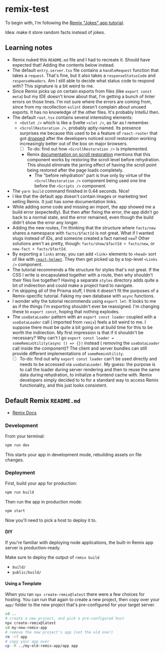 # remix-test

To begin with, I'm following
the [Remix "Jokes" app tutorial](https://remix.run/docs/en/v1/tutorials/jokes).

Idea: make it store random facts instead of jokes.

## Learning notes

- Remix nuked this `README.md` file and I had to recreate it. Should have expected that! Adding the
  contents below instead.
- The default `entry.server.tsx` file contains a `handleRequest` function that takes a `request`.
  That's fine, but it also takes a `responseStatusCode` and `responseHeaders`. Am I still able to
  decide what status code to respond with? This signature is a bit weird to me.
- Since Remix picks up on certain exports from files (like `export const meta`) but my IDE doesn't
  know about that, I'm getting a bunch of linter errors on those lines. I'm not sure where the
  errors are coming from, since from my recollection `eslint` doesn't complain about unused exports.
  It has no knowledge of the other files. It's probably IntelliJ then.
- The default `root.tsx` contains several interesting elements:
  - `<Outlet />` which is like a Svelte `<slot />`, as far as I remember.
  - `<ScrollRestoration />`, probably aptly-named. Its presence surprises me because this used to be
    a feature of `react-router` that got [dropped][rr-scroll-res] after the developers noticed
    scroll restoration working increasingly better out of the box on major browsers.
    - [ ] To-do: find out how `<ScrollRestoration />` is implemented.
    - Remix [documentation on scroll restoration][rm-scroll-res] mentions that this component works
      by restoring the scroll level before rehydration. This should eliminate the jarring effect of
      having the scroll point being restored after the page loads completely.
      - The "before rehydration" part is true only by virtue of the `<ScrollRestoration />`
        component being used one line before the `<Scripts />` component.
- The `yarn build` command finished in 0.44 seconds. Nice!
- I like that the default app doesn't contain images or marketing text selling Remix. It just has
  some documentation links.
- While adding some code and missing an import, the app showed me a build error (expectedly). But
  then after fixing the error, the app didn't go back to a normal state, and the error remained,
  even though the build didn't show the error any longer.
- Adding the new routes, I'm thinking that the structure where `facts/new` shares a namespace
  with `facts/$factId` is not great. What if I wanted slugs instead of IDs, and someone created a
  fact named `new`? Other solutions aren't as pretty, though: `facts/show/$factId + facts/new`,
  or `new-fact + facts/$factId`.
- By exporting a `links` array, you can add `<link>` elements to `<head>` sort of like
  with [`react-helmet`][rh]. They then get picked up by a top-level `<Links />` component.
- The tutorial recommends a file structure for styles that's not great. If the CSS I write is
  encapsulated together with a route, then why shouldn't their files live together? Having a
  separate `styles`
  directory adds quite a bit of indirection and could make a project hard to navigate.
- I'm skipping all of the Prisma stuff, I think it doesn't fit the purposes of a Remix-specific
  tutorial. Faking my own database with `async` functions.
- I wonder why the tutorial recommends using `export let`. It looks to me as if the things I'm
  exporting shouldn't ever be reassigned. I'm changing these to `export const`, hoping that nothing
  explodes.
- The `useDataLoader` pattern with an `export const loader` coupled with a `useDataLoader` call (
  imported from `remix`) feels a bit weird to me. I suppose there must be quite a bit going on at
  build time for this to be worth the indirection. My first impression is that if it shouldn't be
  necessary? Why can't I go `export const loader = someRemixUtility(async () => {})` instead (
  removing the `useDataLoader` call inside the component)? The client and server bundles can still
  provide different implementations of `someRemixUtility`.
  - [ ] To-do: find out why `export const loader` can't be used directly and needs to be accessed
        via `useDataLoader`. My guess: the purpose is to call the loader during server rendering and
        then to reuse the same data during rehydration, to initialize a frontend cache with. Remix
        developers simply decided to to for a standard way to access Remix functionality, and this just
        looks consistent.

[rr-scroll-res]: https://v5.reactrouter.com/web/guides/scroll-restoration
[rm-scroll-res]: https://remix.run/docs/en/v1/api/remix#scrollrestoration
[rh]: https://github.com/nfl/react-helmet

## Default Remix `README.md`

- [Remix Docs](https://remix.run/docs)

### Development

From your terminal:

```sh
npm run dev
```

This starts your app in development mode, rebuilding assets on file changes.

### Deployment

First, build your app for production:

```sh
npm run build
```

Then run the app in production mode:

```sh
npm start
```

Now you'll need to pick a host to deploy it to.

#### DIY

If you're familiar with deploying node applications, the built-in Remix app server is
production-ready.

Make sure to deploy the output of `remix build`

- `build/`
- `public/build/`

#### Using a Template

When you ran `npx create-remix@latest` there were a few choices for hosting. You can run that again
to create a new project, then copy over your `app/` folder to the new project that's pre-configured
for your target server.

```sh
cd ..
# create a new project, and pick a pre-configured host
npx create-remix@latest
cd my-new-remix-app
# remove the new project's app (not the old one!)
rm -rf app
# copy your app over
cp -R ../my-old-remix-app/app app
```
